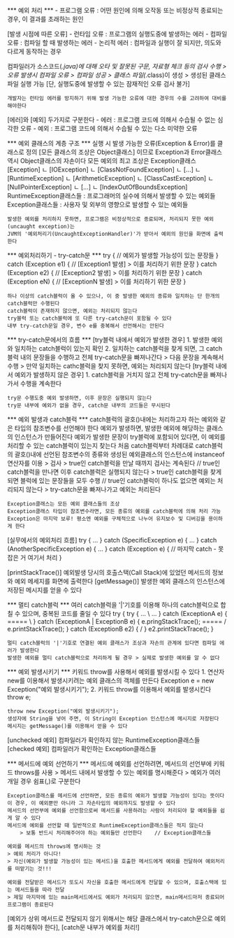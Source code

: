 *** 예외 처리 ***
    - 프로그램 오류 : 어떤 원인에 의해 오작동 또는 비정상적 종료되는 경우, 이 결과를 초래하는 원인

[발생 시점에 따른 오류]
    - 런타임 오류 : 프로그램의 실행도중에 발생하는 에러
    - 컴파일 오류 : 컴파일 할 때 발생하는 에러
    - 논리적 에러 : 컴파일과 실행이 잘 되지만, 의도와 다르게 동작하는 경우

컴파일러가 소스코드(*.java)에 대해 오타 및 잘못된 구문, 자료형 체크 등의 검사 수행 > 오류 발생시 컴파일 오류
    > 컴파일 성공
    > 클래스 파일(*.class)이 생성
    > 생성된 클래스 파일 실행 가능
    [단, 실행도중에 발생할 수 있는 잠재적인 오류 검사 불가]

    개발자는 런타임 에러를 방지하기 위해 발생 가능한 오류에 대한 경우의 수를 고려하여 대비를 해야한다

[에러]와 [예외] 두가지로 구분한다
    - 에러 : 프로그램 코드에 의해서 수습될 수 없는 심각한 오류
    - 예외 : 프로그램 코드에 의해서 수습될 수 있는 다소 미약한 오류

*** 예외 클래스의 계층 구조 ***
    실행 시 발생 가능한 오류(Exception & Error)를 클래스로 정의
    [모든 클래스의 조상은 Object클래스] 이므로 Exception과 Error클래스 역시 Object클래스의 자손이다
    모든 예외의 최고 조상은 Exception클래스
        [Exception]
        ㄴ [IOException]
        ㄴ [ClassNotFoundException]
        ㄴ [...]
        ㄴ [RuntimeException]
            ㄴ [ArithmeticException]
            ㄴ [ClassCastException]
            ㄴ [NullPointerException]
            ㄴ [...]
            ㄴ [IndexOutOfBoundsException]
    RuntimeException클래스들 : 프로그래머의 실수에 의해서 발생할 수 있는 예외들
    Exception클래스들 : 사용자 및  외부의 영향으로 발생할 수 있는 예외들

    발생한 예외를 처리하지 못하면, 프로그램은 비정상적으로 종료되며, 처리되지 못한 예외(uncaught exception)는
    JVM의 '예외처리기(UncaughtExceptionHandler)'가 받아서 예외의 원인을 화면에 출력한다

*** 예외처리하기 - try-catch문 ***
    try {
        // 예외가 발생할 가능성이 있는 문장들
    } catch (Exception e1) {
        // [Exception1 발생] > 이를 처리하기 위한 문장
    } catch (Exception e2) {
        // [Exception2 발생] > 이를 처리하기 위한 문장
    } catch (Exception eN) {
        // [ExceptionN 발생] > 이를 처리하기 위한 문장
    }

    하나 이상의 catch블럭이 올 수 있으나, 이 중 발생한 예외의 종류와 일치하는 단 한개의 catch블럭만 수행된다
    catch블럭이 존재하지 않으면, 예외는 처리되지 않는다
    try블럭 또는 catch블럭에 또 다른 try-catch문이 포함될 수 있다
    내부 try-catch문일 경우, 변수 e를 중복해서 선언해서는 안된다

*** try-catch문에서의 흐름 ***
    [try블럭 내에서 예외가 발생한 경우]
        1. 발생한 예외와 일치하는 catch블럭이 있는지 확인
        2. 일치하는 catch블럭을 찾게 되면, 그 catch블럭 내의 문장들을 수행하고 전체 try-catch문을 빠져나간다
        > 다음 문장을 계속해서 수행
        > 만약 일치하는 cathc블럭을 찾지 못하면, 예외는 처리되지 않는다
    [try블럭 내에서 예외가 발생하지 않은 경우]
        1. catch블럭을 거치지 않고 전체 try-catch문을 빠져나가서 수행을 계속한다

    try문 수행도중 예외 발생하면, 이후 문장은 실행되지 않는다
    try문 내부에 예외가 없을 경우, catch문 내부의 코드들은 무시된다

*** 예외 발생과 catch블럭 ***
    catch블럭의 괄호()내에는 처리하고자 하는 예외와 같은 타입의 참조변수를 선언해야 한다
    예외가 발생하면, 발생한 예외에 해당하는 클래스의 인스턴스가 만들어진다
    예외가 발생한 문장이 try블럭에 포함되어 있다면, 이 예외를 처리할 수 있는 catch블럭이 있는지 찾는다
    처음 catch블럭부터 차례대로 catch블럭의 괄호()내에 선언된 참조변수의 종류와 생성된 예외클래스의 인스턴스에 instanceof연산자를 이용
    > 검사
    > true인 catch블럭을 만날 때까지 검사는 계속된다    // true인 catch블럭을 만나면 이후 catch블럭은 실행되지 않는다
    > true인 catch블럭을 찾게 되면 블럭에 있는 문장들을 모두 수행    // true인 catch블럭이 하나도 없으면 예외는 처리되지 않는다
    > try-catch문을 빠져나가고 예외는 처리된다

    Exception클래스는 모든 예외 클래스들의 조상
    Exception클래스 타입이 참조변수라면, 모든 종류의 예외를 catch블럭에 의해 처리 가능
    Exception은 마지막 보루! 평소엔 예외를 구체적으로 나누어 유지보수 및 디버깅을 용이하게 한다

[실무에서의 예외처리 흐름]
    try {
        ...
    } catch (SpecificException e) {
        ...
    } catch (AnotherSpecificException e) {
        ...
    } catch (Exception e) {
        // 마지막 catch - 못 잡은 거 여기서 처리
    }

[printStackTrace()]
    예외발생 당시의 호출스택(Call Stack)에 있었던 메서드의 정보와 예외 메세지를 화면에 출력한다
[getMessage()]
    발생한 예외 클래스의 인스턴스에 저장된 메시지를 얻을 수 있다

*** 멀티 catch블럭 ***
    여러 catch블럭을 '|'기호를 이용해 하나의 catch블럭으로 합칠 수 있으며, 중복된 코드를 줄일 수 있다
    try {                                          try {
        ...                               \            ...
    } catch (ExceptionA e) {         ===== \       } catch (ExceptionA | ExceptionB e) {
        e.pringStackTrace();         ===== /           e.printStackTrace();
    } catch (ExceptionB e2) {             /        }
        e2.printStackTrace();
    }

    멀티 catch블럭의 '|'기호로 연결된 예외 클래스가 조상과 자손의 관계에 있다면 컴파일 에러가 발생한다
    발생한 예외를 멀티 catch블럭으로 처리하게 될 경우 > 실제로 발생한 예외를 알 수 없다

*** 예외 발생시키기 ***
    키워드 throw를 사용해서 예외를 발생시킬 수 있다
    1. 연산자 new를 이용해서 발생시키려는 예외 클래스의 객체를 만든다
        Exception e = new Exception("예외 발생시키기");
    2. 키워드 throw를 이용해서 예외를 발생시킨다
        throw e;

    throw new Exception("예외 발생시키기");
    생성자에 String을 넣어 주면, 이 String이 Exception 인스턴스에 메시지로 저장된다
    메시지는 getMessage()를 이용해서 얻을 수 있다

[unchecked 예외]
    컴파일러가 확인하지 않는 RuntimeException클래스들
[checked 예외]
    컴파일러가 확인하는 Exception클래스들

*** 메서드에 예외 선언하기 ***
    메서드에 예외를 선언하려면, 메서드의 선언부에 키워드 throws를 사용
    > 메서드 내에서 발생할 수 있는 예외를 명시해준다
    > 예외가 여러 개일 경우 쉼표(,)로 구분한다

    Exception클래스를 메서드에 선언하면, 모든 종류의 예외가 발생할 가능성이 있다는 뜻이다
    이 경우, 이 예외뿐만 아니라 그 자손타입의 예외까지도 발생할 수 있다
    메서드의 선언부에 예외를 선언함으로써 메서드를 사용하려는 사람이 처리되야 할 예외들을 쉽게 알 수 있다
    메서드에 예외를 선언할 때 일반적으로 RuntimeException클래스들은 적지 않는다
        > 보통 반드시 처리해주어야 하는 예외들만 선언한다    // Exception클래스들

    예외를 메서드의 throws에 명시하는 것
    > 예외 처리가 아니다!
    > 자신(예외가 발생할 가능성이 있는 메서드)을 호출한 메서드에게 예외를 전달하여 예외처리를 떠맡기는 것!!!

    예외를 전달받은 메서드가 또도시 자신을 호출한 메서드에게 전달할 수 있으며, 호출스택에 있는 메서드들을 따라 전달
    > 제일 마지막에 있는 main메서드에서도 예외가 처리되지 않으면, main메서드마저 종료되어 프로그램이 종료된다

[예외가 상위 메서드로 전달되지 않기 위해서는 해당 클래스에서 try-catch문으로 예외를 처리해줘야 한다], [catch문 내부가 예외를 처리!]


